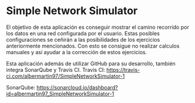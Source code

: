 # Simple Network Simulator

El objetivo de esta aplicación es conseguir mostrar el camino recorrido por los datos en una red configurada por el usuario. Estas posibles configuraciones se ceñirán a las posibilidades de los ejercicios anteriormente mencionados. Con esto se consigue no realizar calculos manuales y así ayudar a la corrección de estos ejercicios.

Esta aplicación además de utilizar GitHub para su desarrollo, también integra SonarQube y Travis CI.
Travis CI: https://travis-ci.com/albermartin97/SimpleNetworkSimulator-1

SonarQube: https://sonarcloud.io/dashboard?id=albermartin97_SimpleNetworkSimulator-1
